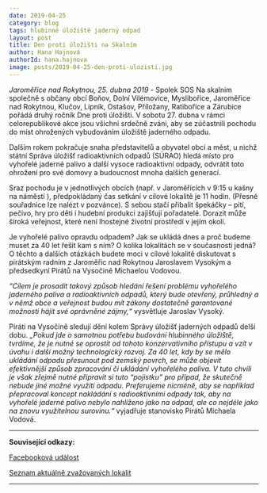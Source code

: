 ```yaml
---
date: 2019-04-25
category: blog
tags: hlubinné úložiště jaderný odpad
layout: post
title: Den proti úložišti na Skalním
author: Hana Hajnová
authorId: hana.hajnova    
image: posts/2019-04-25-den-proti-ulozisti.jpg
---
```


*Jaroměřice nad Rokytnou, 25. dubna 2019* - Spolek SOS Na skalním společně s občany obcí Boňov, Dolní Vilémovice, Myslibořice, Jaroměřice nad Rokytnou, Klučov, Lipník, Ostašov, Příložany, Ratibořice a Zárubice pořádá druhý ročník Dne proti úložišti. V sobotu 27. dubna v rámci celorepublikové akce jsou všichni srdečně zváni, aby se zúčastnili pochodu do míst ohrožených vybudováním úložiště jaderného odpadu. 

Dalším rokem pokračuje snaha představitelů a obyvatel obcí a měst, u nichž státní Správa úložišť radioaktivních odpadů (SÚRAO) hledá místo pro vyhořelé jaderné palivo a další vysoce radioaktivní odpady, odvrátit toto ohrožení pro své domovy a budoucnost mnoha dalších generací.

Sraz pochodu je v jednotlivých obcích (např. v Jaroměřicích v 9:15 u kašny na náměstí ), předpokládaný čas setkání v cílové lokalitě je 11 hodin. (Přesné souřadnice lze nalézt v pozvánce). S sebou stačí přibalit špekáčky – pití, pečivo, hry pro děti i hudební produkci zajišťují pořadatelé. Dorazit může široká veřejnost, které není lhostejné životní prostředí v jejím okolí.  

Je vyhořelé palivo opravdu odpadem? Jak se ukládá dnes a proč budeme muset za 40 let řešit kam s ním? O kolika lokalitách se v současnosti jedná? O těchto a dalších otázkách budete moci v cílové lokalitě diskutovat s pirátským radním z Jaroměřic nad Rokytnou Jaroslavem Vysokým a předsedkyní Pirátů na Vysočině Michaelou Vodovou.

*“Cílem je prosadit takový způsob hledání řešení problému vyhořelého jaderného paliva a radioaktivních odpadů, který bude otevřený, průhledný a v němž obce a veřejnost budou mít zákony dostatečně garantované možnosti hájit své oprávněné zájmy,“* vysvětluje Jaroslav Vysoký. 

Piráti na Vysočině sledují dění kolem Správy úložišť jaderných odpadů delší dobu. *„Pokud jde o samotnou potřebu budování hlubinného úložiště, tvrdíme, že je nutné se oprostit od tohoto konzervativního přístupu a vzít v úvahu i další možný technologický rozvoj. Za 40 let, kdy by se mělo ukládání odpadu přesunout pod zemský povrch, se může objevit efektivnější způsob zpracování či ukládání vyhořelého paliva. V tuto chvíli je však zřejmě nutné připravit si tuto “pojistku” pro případ, že skutečně nebude jiné možné využití odpadu. Preferujeme nicméně, aby se například přepracoval koncept nakládání s radioaktivními odpady tak, aby na vyhořelé jaderné palivo nebylo nahlíženo jako na odpad, ale co nejdéle jako na znovu využitelnou surovinu.“* vyjadřuje stanovisko Pirátů Michaela Vodová. 

---

**Související odkazy:**

[Facebooková událost](https://www.facebook.com/events/337209930243361)

[Seznam aktuálně zvažovaných lokalit](https://www.surao.cz/hlubinne-uloziste/zkoumane-lokality)

---
